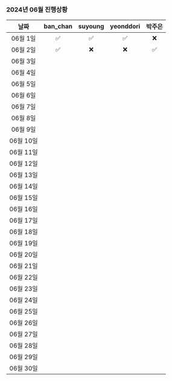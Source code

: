 ### 2024년 06월 진행상황
| 날짜 | ban_chan | suyoung | yeonddori | 박주은 |
|:---:|:---:|:---:|:---:|:---:|
| 06월 1일 | ✅ | ✅ | ✅ | ❌ |
| 06월 2일 | ✅ | ❌ | ❌ | ✅ |
| 06월 3일 | | | | |
| 06월 4일 | | | | |
| 06월 5일 | | | | |
| 06월 6일 | | | | |
| 06월 7일 | | | | |
| 06월 8일 | | | | |
| 06월 9일 | | | | |
| 06월 10일 | | | | |
| 06월 11일 | | | | |
| 06월 12일 | | | | |
| 06월 13일 | | | | |
| 06월 14일 | | | | |
| 06월 15일 | | | | |
| 06월 16일 | | | | |
| 06월 17일 | | | | |
| 06월 18일 | | | | |
| 06월 19일 | | | | |
| 06월 20일 | | | | |
| 06월 21일 | | | | |
| 06월 22일 | | | | |
| 06월 23일 | | | | |
| 06월 24일 | | | | |
| 06월 25일 | | | | |
| 06월 26일 | | | | |
| 06월 27일 | | | | |
| 06월 28일 | | | | |
| 06월 29일 | | | | |
| 06월 30일 | | | | |
